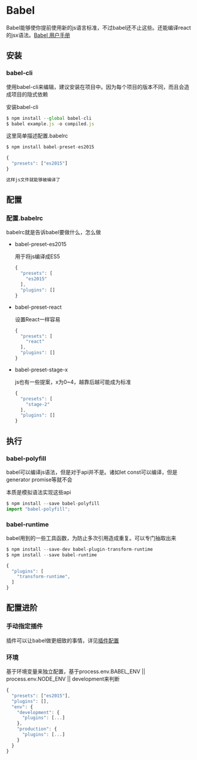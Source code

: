 # Babel
Babel能够使你提前使用新的js语言标准，不过babel还不止这些。还能编译react的jsx语法。[Babel 用户手册](https://github.com/thejameskyle/babel-handbook/blob/master/translations/zh-Hans/user-handbook.md)


## 安装

### babel-cli
使用babel-cli来编辑，建议安装在项目中。因为每个项目的版本不同，而且会造成项目的隐式依赖

安装babel-cli
```js
$ npm install --global babel-cli
$ babel example.js -o compiled.js
```

这里简单描述配置.babelrc
```js
$ npm install babel-preset-es2015

{
  "presets": ["es2015"]
}

这样js文件就能够被编译了
```


## 配置

### 配置.babelrc
babelrc就是告诉babel要做什么，怎么做


- babel-preset-es2015

  用于将js编译成ES5
  ```js
  {
    "presets": [
      "es2015"
    ],
    "plugins": []
  }
  ```

- babel-preset-react

  设置React一样容易
  ```js
  {
    "presets": [
      "react"
    ],
    "plugins": []
  }
  ```

- babel-preset-stage-x

  js也有一些提案，x为0~4，越靠后越可能成为标准
  ```js
  {
    "presets": [
      "stage-2"
    ],
    "plugins": []
  }
  ```



## 执行

### babel-polyfill
babel可以编译js语法，但是对于api并不是。诸如let const可以编译，但是generator promise等就不会

本质是模拟语法实现这些api
```js
$ npm install --save babel-polyfill
import "babel-polyfill";
```


### babel-runtime
babel用到的一些工具函数，为防止多次引用造成重复。可以专门抽取出来

```js
$ npm install --save-dev babel-plugin-transform-runtime
$ npm install --save babel-runtime

{
  "plugins": [
    "transform-runtime",
  ]
}
```



## 配置进阶

### 手动指定插件

插件可以让babel做更细致的事情，详见[插件配置](https://github.com/thejameskyle/babel-handbook/blob/master/translations/zh-Hans/plugin-handbook.md)


### 环境
基于环境变量来独立配置，基于process.env.BABEL_ENV || process.env.NODE_ENV || development来判断

```js
{
  "presets": ["es2015"],
  "plugins": [],
  "env": {
    "development": {
      "plugins": [...]
    },
    "production": {
      "plugins": [...]
    }
  }
}
```

